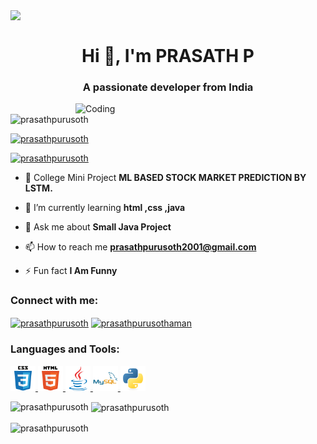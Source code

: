 <img align="Top" width="1500" src="https://cdn.dribbble.com/users/1162077/screenshots/3848914/programmer.gif">
<h1 align="center">Hi 👋, I'm PRASATH P</h1>
<h3 align="center">A passionate developer from India</h3>
<img align="right" alt="Coding" width="400" src="https://cdn.dribbble.com/users/1162077/screenshots/3848914/programmer.gif">
<p align="left"> <img src="https://komarev.com/ghpvc/?username=prasathpurusoth&label=Profile%20views&color=0e75b6&style=flat" alt="prasathpurusoth" /> </p>

<p align="left"> <a href="https://github.com/ryo-ma/github-profile-trophy"><img src="https://github-profile-trophy.vercel.app/?username=prasathpurusoth" alt="prasathpurusoth" /></a> </p>

<p align="left"> <a href="https://twitter.com/prasathpurusoth" target="blank"><img src="https://img.shields.io/twitter/follow/prasathpurusoth?logo=twitter&style=for-the-badge" alt="prasathpurusoth" /></a> </p>

- 🔭 College Mini Project **ML BASED STOCK MARKET PREDICTION BY LSTM.**

- 🌱 I’m currently learning **html ,css ,java**

- 💬 Ask me about **Small Java Project**

- 📫 How to reach me **prasathpurusoth2001@gmail.com**

- ⚡ Fun fact **I Am Funny**

<h3 align="left">Connect with me:</h3>
<p align="left">
<a href="https://twitter.com/prasathpurusoth" target="blank"><img align="center" src="https://raw.githubusercontent.com/rahuldkjain/github-profile-readme-generator/master/src/images/icons/Social/twitter.svg" alt="prasathpurusoth" height="30" width="40" /></a>
<a href="https://linkedin.com/in/prasathpurusothaman" target="blank"><img align="center" src="https://raw.githubusercontent.com/rahuldkjain/github-profile-readme-generator/master/src/images/icons/Social/linked-in-alt.svg" alt="prasathpurusothaman" height="30" width="40" /></a>
</p>

<h3 align="left">Languages and Tools:</h3>
<p align="left"> <a href="https://www.w3schools.com/css/" target="_blank" rel="noreferrer"> <img src="https://raw.githubusercontent.com/devicons/devicon/master/icons/css3/css3-original-wordmark.svg" alt="css3" width="40" height="40"/> </a> <a href="https://www.w3.org/html/" target="_blank" rel="noreferrer"> <img src="https://raw.githubusercontent.com/devicons/devicon/master/icons/html5/html5-original-wordmark.svg" alt="html5" width="40" height="40"/> </a> <a href="https://www.java.com" target="_blank" rel="noreferrer"> <img src="https://raw.githubusercontent.com/devicons/devicon/master/icons/java/java-original.svg" alt="java" width="40" height="40"/> </a> <a href="https://www.mysql.com/" target="_blank" rel="noreferrer"> <img src="https://raw.githubusercontent.com/devicons/devicon/master/icons/mysql/mysql-original-wordmark.svg" alt="mysql" width="40" height="40"/> </a> <a href="https://www.python.org" target="_blank" rel="noreferrer"> <img src="https://raw.githubusercontent.com/devicons/devicon/master/icons/python/python-original.svg" alt="python" width="40" height="40"/> </a> </p>

<p><img align="left" src="https://github-readme-stats.vercel.app/api/top-langs?username=prasathpurusoth&show_icons=true&locale=en&layout=compact" alt="prasathpurusoth" /></p>

<p>&nbsp;<img align="center" src="https://github-readme-stats.vercel.app/api?username=prasathpurusoth&show_icons=true&locale=en" alt="prasathpurusoth" /></p>

<p><img align="center" src="https://github-readme-streak-stats.herokuapp.com/?user=prasathpurusoth&" alt="prasathpurusoth" /></p>

